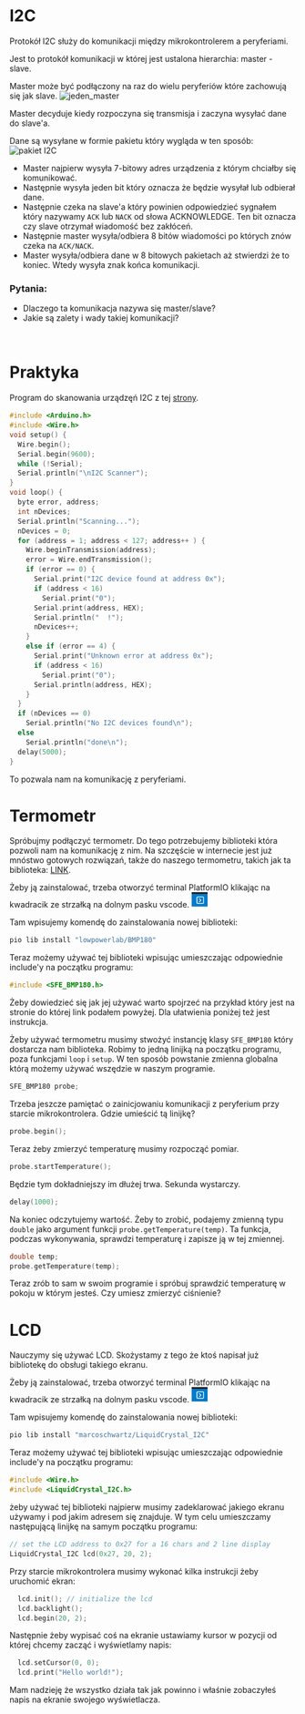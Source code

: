 # I2C

Protokół I2C służy do komunikacji między mikrokontrolerem a peryferiami.

Jest to protokół komunikacji w której jest ustalona hierarchia: master - slave.

Master może być podłączony na raz do wielu peryferiów które zachowują się jak slave.
![jeden_master](https://www.circuitbasics.com/wp-content/uploads/2016/01/Introduction-to-I2C-Data-Transmission-Diagram-START-CONDITION-3-768x695.png)

Master decyduje kiedy rozpoczyna się transmisja i zaczyna wysyłać dane do slave'a.

Dane są wysyłane w formie pakietu który wygląda w ten sposób:
![pakiet I2C](https://www.circuitbasics.com/wp-content/uploads/2016/01/Introduction-to-I2C-Message-Frame-and-Bit-2-1024x258.png)

- Master najpierw wysyła 7-bitowy adres urządzenia z którym chciałby się komunikować. 
- Następnie wysyła jeden bit który oznacza że będzie wysyłał lub odbierał dane.
- Następnie czeka na slave'a który powinien odpowiedzieć sygnałem który nazywamy `ACK` lub `NACK` od słowa ACKNOWLEDGE. Ten bit oznacza czy slave otrzymał wiadomość bez zakłóceń.
- Następnie master wysyła/odbiera 8 bitów wiadomości po których znów czeka na `ACK/NACK`.
- Master wysyła/odbiera dane w 8 bitowych pakietach aż stwierdzi że to koniec. Wtedy wysyła znak końca komunikacji.

### Pytania:
- Dlaczego ta komunikacja nazywa się master/slave?
- Jakie są zalety i wady takiej komunikacji?

<br>

# Praktyka

Program do skanowania urządzęń I2C z tej [strony](https://www.makerguides.com/character-i2c-lcd-arduino-tutorial/).
```c++
#include <Arduino.h>
#include <Wire.h>
void setup() {
  Wire.begin();
  Serial.begin(9600);
  while (!Serial);
  Serial.println("\nI2C Scanner");
}
void loop() {
  byte error, address;
  int nDevices;
  Serial.println("Scanning...");
  nDevices = 0;
  for (address = 1; address < 127; address++ ) {
    Wire.beginTransmission(address);
    error = Wire.endTransmission();
    if (error == 0) {
      Serial.print("I2C device found at address 0x");
      if (address < 16)
        Serial.print("0");
      Serial.print(address, HEX);
      Serial.println("  !");
      nDevices++;
    }
    else if (error == 4) {
      Serial.print("Unknown error at address 0x");
      if (address < 16)
        Serial.print("0");
      Serial.println(address, HEX);
    }
  }
  if (nDevices == 0)
    Serial.println("No I2C devices found\n");
  else
    Serial.println("done\n");
  delay(5000);
}
```

To pozwala nam na komunikację z peryferiami.

# Termometr

Spróbujmy podłączyć termometr. Do tego potrzebujemy biblioteki która pozwoli nam na komunikację z nim.
Na szczęście w internecie jest już mnóstwo gotowych rozwiązań, także do naszego termometru, takich jak ta biblioteka: [LINK](https://platformio.org/lib/show/532/BMP180/examples).


Żeby ją zainstalować, trzeba otworzyć terminal PlatformIO klikając na kwadracik ze strzałką na dolnym pasku vscode.
![ikonka](temat6/ikonka.png)

Tam wpisujemy komendę do zainstalowania nowej biblioteki:
```bash
pio lib install "lowpowerlab/BMP180"
```

Teraz możemy używać tej biblioteki wpisując umieszczając odpowiednie include'y na początku programu:

```c++
#include <SFE_BMP180.h>
```

Żeby dowiedzieć się jak jej używać warto spojrzeć na przykład który jest na stronie do której link podałem powyżej. Dla ułatwienia poniżej też jest instrukcja.

Żeby używać termometru musimy stwożyć instancję klasy `SFE_BMP180` który dostarcza nam biblioteka. Robimy to jedną linijką na początku programu, poza funkcjami `loop` i `setup`. W ten sposób powstanie zmienna globalna którą możemy używać wszędzie w naszym programie.

```c++
SFE_BMP180 probe;
```

Trzeba jeszcze pamiętać o zainicjowaniu komunikacji z peryferium przy starcie mikrokontrolera.
Gdzie umieścić tą linijkę?
```c++
probe.begin();
```

Teraz żeby zmierzyć temperaturę musimy rozpocząć pomiar.
```c++
probe.startTemperature();
```
Będzie tym dokładniejszy im dłużej trwa. Sekunda wystarczy.
```c++
delay(1000);
```
Na koniec odczytujemy wartość. Żeby to zrobić, podajemy zmienną typu `double` jako argument funkcji `probe.getTemperature(temp)`. Ta funkcja, podczas wykonywania, sprawdzi temperaturę i zapisze ją w tej zmiennej.
```c++
double temp;
probe.getTemperature(temp);
```

Teraz zrób to sam w swoim programie i spróbuj sprawdzić temperaturę w pokoju w którym jesteś.
Czy umiesz zmierzyć ciśnienie?

# LCD

Nauczymy się używać LCD. Skożystamy z tego że ktoś napisał już bibliotekę do obsługi takiego ekranu.

Żeby ją zainstalować, trzeba otworzyć terminal PlatformIO klikając na kwadracik ze strzałką na dolnym pasku vscode.
![ikonka](temat6/ikonka.png)

Tam wpisujemy komendę do zainstalowania nowej biblioteki:
```bash
pio lib install "marcoschwartz/LiquidCrystal_I2C"
```

Teraz możemy używać tej biblioteki wpisując umieszczając odpowiednie include'y na początku programu:

```c++
#include <Wire.h>
#include <LiquidCrystal_I2C.h>
```

żeby używać tej biblioteki najpierw musimy zadeklarować jakiego ekranu używamy i pod jakim adresem się znajduje. W tym celu umieszczamy następującą linijkę na samym początku programu:
```c++
// set the LCD address to 0x27 for a 16 chars and 2 line display
LiquidCrystal_I2C lcd(0x27, 20, 2);
```

Przy starcie mikrokontrolera musimy wykonać kilka instrukcji żeby uruchomić ekran:
```c++
  lcd.init(); // initialize the lcd
  lcd.backlight();
  lcd.begin(20, 2);
```

Następnie żeby wypisać coś na ekranie ustawiamy kursor w pozycji od której chcemy zacząć i wyświetlamy napis:
```c++
  lcd.setCursor(0, 0);
  lcd.print("Hello world!");
```

Mam nadzieję że wszystko działa tak jak powinno i właśnie zobaczyłeś napis na ekranie swojego wyświetlacza.

